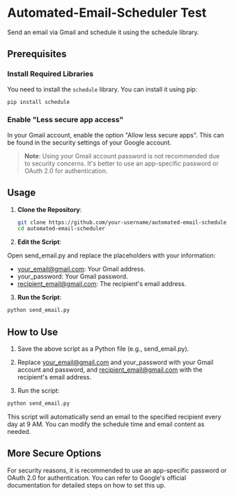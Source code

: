 # Automated-Email-Scheduler Test
Send an email via Gmail and schedule it using the schedule library.

## Prerequisites  
  
### Install Required Libraries  
You need to install the `schedule` library. You can install it using pip:  
  
```bash  
pip install schedule  
```  
  
### Enable "Less secure app access" 
In your Gmail account, enable the option "Allow less secure apps". This can be found in the security settings of your Google account.  
  
> **Note**: Using your Gmail account password is not recommended due to security concerns. It's better to use an app-specific password or OAuth 2.0 for authentication.  
  
## Usage  
  
1. **Clone the Repository**:  
  
   ```bash  
   git clone https://github.com/your-username/automated-email-scheduler.git  
   cd automated-email-scheduler  

2. **Edit the Script**:

Open send_email.py and replace the placeholders with your information:
- your_email@gmail.com: Your Gmail address.
- your_password: Your Gmail password.
- recipient_email@gmail.com: The recipient's email address.

3. **Run the Script**:

```bash  
python send_email.py  
```


## How to Use
 
1. Save the above script as a Python file (e.g., send_email.py).

2. Replace your_email@gmail.com and your_password with your Gmail account and password, and recipient_email@gmail.com with the recipient's email address.

3. Run the script:

```bash  
python send_email.py  
```

This script will automatically send an email to the specified recipient every day at 9 AM. You can modify the schedule time and email content as needed.

## More Secure Options
 
For security reasons, it is recommended to use an app-specific password or OAuth 2.0 for authentication. You can refer to Google's official documentation for detailed steps on how to set this up.

